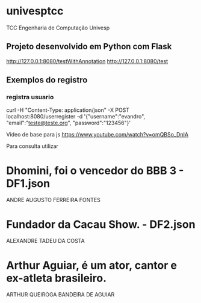 # univesptcc
TCC Engenharia de Computação Univesp

## Projeto desenvolvido em Python com Flask

http://127.0.0.1:8080/testWithAnnotation
http://127.0.0.1:8080/test

## Exemplos do registro

### registra usuario
curl -H "Content-Type: application/json" -X POST localhost:8080/userregister -d '{"username":"evandro", "email":"teste@teste.org", "password":"123456"}' 


Video de base para js
https://www.youtube.com/watch?v=omQBSo_DnIA



Para consulta utilizar

# Dhomini, foi o vencedor do BBB 3 - DF1.json
ANDRE AUGUSTO FERREIRA FONTES

# Fundador da Cacau Show. - DF2.json
ALEXANDRE TADEU DA COSTA	

# Arthur Aguiar, é um ator, cantor e ex-atleta brasileiro.
ARTHUR QUEIROGA BANDEIRA DE AGUIAR	

